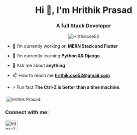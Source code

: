 <h1 align="center">Hi 👋, I'm Hrithik Prasad</h1>
<h3 align="center">A full Stack Developer</h3>

<p align="center"> <img src="https://komarev.com/ghpvc/?username=Hrithikcse52&label=Profile%20views&color=0e75b6&style=flat" alt="Hrithikcse52" /> </p>

- 🔭 I’m currently working on **MERN Stack and Flutter**

- 🌱 I’m currently learning **Python && Django**

- 💬 Ask me about **anything**

- 📫 How to reach me **hrithik.cse52@gmail.com**

- ⚡ Fun fact **The Ctrl-Z is better than a time machine.**



<p>&nbsp;<img align="center" src="https://github-readme-stats.vercel.app/api?count_private=true&username=Hrithikcse52&theme=radical&hide=issues" alt="Hrithik Prasad" /></p>

<p align="left">
<h3 align="left">Connect with me:</h3>
<a href="https://www.linkedin.com/in/hrithikprasad/" target="blank"><img align="center" src="https://cdn.jsdelivr.net/npm/simple-icons@3.0.1/icons/linkedin.svg" alt="https://www.linkedin.com/in/hrithikprasad/" height="30" width="40" /></a>
